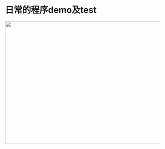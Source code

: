 # 日常的程序demo及test

<div align=left><img width="600" height="400" src="https://i.loli.net/2018/12/19/5c1a0e6a36727.png"/></div>



